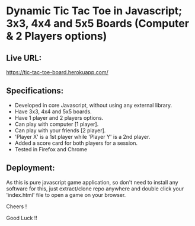 
# Dynamic Tic Tac Toe in Javascript; 3x3, 4x4 and 5x5 Boards (Computer & 2 Players options)


## Live URL: 
https://tic-tac-toe-board.herokuapp.com/


## Specifications:
- Developed in core Javascript, without using any external library.
- Have 3x3, 4x4 and 5x5 boards.
- Have 1 player and 2 players options.
- Can play with computer [1 player].
- Can play with your friends [2 player].
- 'Player X' is a 1st player while 'Player Y' is a 2nd player.
- Added a score card for both players for a session.
- Tested in Firefox and Chrome


## Deployment:

As this is pure javascript game application, so don't need to install any software for this, just extract/clone repo anywhere and double click your 'index.html' file to open a game on your browser.


Cheers ! 

Good Luck !!